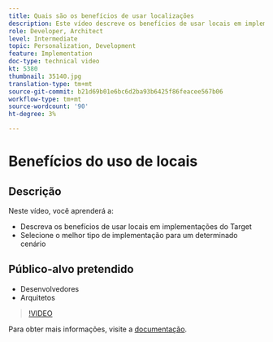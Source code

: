 ```yaml
---
title: Quais são os benefícios de usar localizações
description: Este vídeo descreve os benefícios de usar locais em implementações da Adobe Target. Assista a este vídeo para saber como selecionar o melhor tipo de implementação para um determinado cenário.
role: Developer, Architect
level: Intermediate
topic: Personalization, Development
feature: Implementation
doc-type: technical video
kt: 5380
thumbnail: 35140.jpg
translation-type: tm+mt
source-git-commit: b21d69b01e6bc6d2ba93b6425f86feacee567b06
workflow-type: tm+mt
source-wordcount: '90'
ht-degree: 3%

---
```



# Benefícios do uso de locais

## Descrição

Neste vídeo, você aprenderá a:

* Descreva os benefícios de usar locais em implementações do Target
* Selecione o melhor tipo de implementação para um determinado cenário

## Público-alvo pretendido

* Desenvolvedores
* Arquitetos

>[!VIDEO](https://video.tv.adobe.com/v/35140/?quality=12)

Para obter mais informações, visite a [documentação](https://docs.adobe.com/content/help/en/target/using/implement-target/implementing-target.html).
